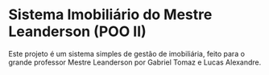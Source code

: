 # Sistema Imobiliário do Mestre Leanderson (POO II)

Este projeto é um sistema simples de gestão de imobiliária, feito para o grande professor Mestre Leanderson por Gabriel Tomaz e Lucas Alexandre.

